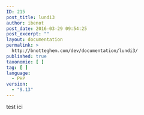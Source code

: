```yaml
---
ID: 215
post_title: lundi3
author: ibenot
post_date: 2016-03-29 09:54:25
post_excerpt: ""
layout: documentation
permalink: >
  http://bnotteghem.com/dev/documentation/lundi3/
published: true
taxonomie: [ ]
tag: [ ]
language:
  - PHP
version:
  - "9.13"
---
```

test ici